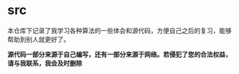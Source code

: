 # src
本仓库下记录了我学习各种算法的一些体会和源代码，方便自己之后的复习，能够帮助到别人就更好了。

**源代码一部分来源于自己编写，还有一部分来源于网络。若侵犯了您的合法权益，请与我联系，我会及时删除**
